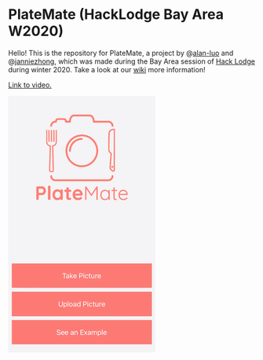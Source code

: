 # PlateMate (HackLodge Bay Area W2020)

Hello! This is the repository for PlateMate, a project by @[alan-luo](https://github.com/alan-luo) and @[janniezhong](https://github.com/janniezhong), which was made during the Bay Area session of [Hack Lodge](https://hacklodge.org/) during winter 2020. Take a look at our [wiki](https://github.com/janniezhong/platemate/wiki) more information!

[Link to video.](https://janniezhong.github.io/platemate/docs/preview-video.html)

<img src="docs/homescreen.png" width="300" alt="home screen image">